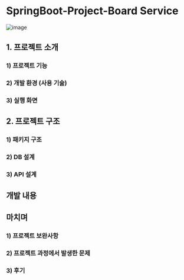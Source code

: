 # SpringBoot-Project-Board Service

![image](https://github.com/yashin20/BoardServiceV2/assets/92693776/f5f42a21-c5fa-4e1c-97b9-e2d779193e1a)


## 1. 프로젝트 소개

### 1) 프로젝트 기능

### 2) 개발 환경 (사용 기술)

### 3) 실행 화면


## 2. 프로젝트 구조

### 1) 패키지 구조

### 2) DB 설계

### 3) API 설계


## 개발 내용

## 마치며

### 1) 프로젝트 보완사항
### 2) 프로젝트 과정에서 발생한 문제
### 3) 후기
